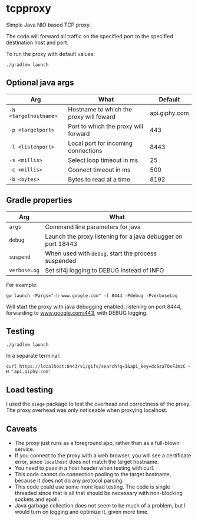 # tcpproxy
Simple Java NIO based TCP proxy.

The code will forward all traffic on the specified port to the specified destination host and port.

To run the proxy with default values:

  `./gradlew launch`

## Optional java args

| Arg | What | Default |
| --- | ---- | ------- |
| `-h <targethostname>` | Hostname to which the proxy will foward | api.giphy.com |
| `-p <targetport>` | Port to which the proxy will forward | 443 |
| `-l <listenport>` | Local port for incoming connections | 8443 |
| `-s <millis>` | Select loop timeout in ms | 25 |
| `-c <millis>` | Connect timeout in ms | 500 |
| `-b <bytes>` | Bytes to read at a time | 8192 |

## Gradle properties

| Arg | What |
| --- | ---- |
| `args` | Command line parameters for java |
| `debug` | Launch the proxy listening for a java debugger on port 18443 |
| `suspend` | When used with `debug`, start the process suspended |
| `verboseLog` | Set slf4j logging to DEBUG instead of INFO |


For example:

  `gw launch -Pargs="-h www.google.com" -l 8444 -Pdebug -PverboseLog`

  Will start the proxy with java debugging enabled, listening on port 8444, forwarding to www.google.com:443, with DEBUG logging.

## Testing

`./gradlew launch`

In a separate terminal:

`curl https://localhost:8443/v1/gifs/search?q=I&api_key=dc6zaTOxFJmzC -H 'api.giphy.com'`

## Load testing
I used the `siege` package to test the overhead and correctness of the proxy.  The proxy overhead was only noticeable when proxying localhost.


## Caveats
* The proxy just runs as a foreground app, rather than as a full-blown service.
* If you connect to the proxy with a web browser, you will see a certificate error, since `localhost` does not match the target hostname.
* You need to pass in a host header when testing with curl.
* This code cannot do connection pooling to the target hostname, because it does not do any protocol parsing.
* This code could use some more load testing.  The code is single threaded since that is all that should be necessary with non-blocking sockets and epoll.
* Java garbage collection does not seem to be much of a problem, but I would turn on logging and optimize it, given more time.